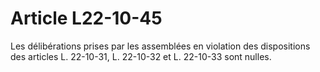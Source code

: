 # Article L22-10-45

Les délibérations prises par les assemblées en violation des dispositions des articles L. 22-10-31, L. 22-10-32 et L. 22-10-33 sont nulles.
